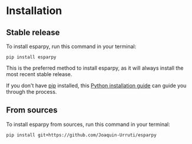 # Installation

## Stable release

To install esparpy, run this command in your terminal:

```
pip install esparpy
```

This is the preferred method to install esparpy, as it will always install the most recent stable release.

If you don't have [pip](https://pip.pypa.io) installed, this [Python installation guide](http://docs.python-guide.org/en/latest/starting/installation/) can guide you through the process.

## From sources

To install esparpy from sources, run this command in your terminal:

```
pip install git+https://github.com/Joaquin-Urruti/esparpy
```
